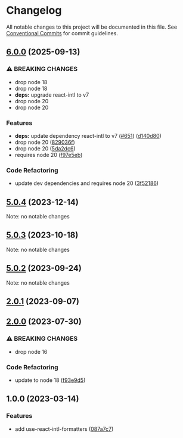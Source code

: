 # Changelog

All notable changes to this project will be documented in this file.
See [Conventional Commits](https://conventionalcommits.org) for commit guidelines.

## [6.0.0](https://github.com/christophehurpeau/use-react-intl-formatters/compare/v5.0.4...v6.0.0) (2025-09-13)

### ⚠ BREAKING CHANGES

* drop node 18
* drop node 18
* **deps:** upgrade react-intl to v7 
* drop node 20
* drop node 20

### Features

* **deps:** update dependency react-intl to v7 ([#651](https://github.com/christophehurpeau/use-react-intl-formatters/issues/651)) ([d140d80](https://github.com/christophehurpeau/use-react-intl-formatters/commit/d140d80a1d0dbf4c4e971b3aa9b14ec5f6839644))
* drop node 20 ([829036f](https://github.com/christophehurpeau/use-react-intl-formatters/commit/829036f15ebc8919c97eb3e5fc0c82d421e1420e))
* drop node 20 ([5da2dc6](https://github.com/christophehurpeau/use-react-intl-formatters/commit/5da2dc6d039f26ce9ca82da5d02981a3ea7cbfef))
* requires node 20 ([f97e5eb](https://github.com/christophehurpeau/use-react-intl-formatters/commit/f97e5eb2cb4282de694c2e229290e7beadc9f7be))

### Code Refactoring

* update dev dependencies and requires node 20 ([3f52186](https://github.com/christophehurpeau/use-react-intl-formatters/commit/3f521867244646bb2788b31affa7e063be4601f6))

## [5.0.4](https://github.com/christophehurpeau/use-react-intl-formatters/compare/v5.0.3...v5.0.4) (2023-12-14)

Note: no notable changes




## [5.0.3](https://github.com/christophehurpeau/use-react-intl-formatters/compare/v5.0.2...v5.0.3) (2023-10-18)

Note: no notable changes




## [5.0.2](https://github.com/christophehurpeau/use-formatted-message/compare/v5.0.1...v5.0.2) (2023-09-24)

Note: no notable changes




## [2.0.1](https://github.com/christophehurpeau/use-formatted-message/compare/use-react-intl-formatters@2.0.0...use-react-intl-formatters@2.0.1) (2023-09-07)


## [2.0.0](https://github.com/christophehurpeau/use-formatted-message/compare/use-react-intl-formatters@1.0.0...use-react-intl-formatters@2.0.0) (2023-07-30)


### ⚠ BREAKING CHANGES

* drop node 16

### Code Refactoring

* update to node 18 ([f93e9d5](https://github.com/christophehurpeau/use-formatted-message/commit/f93e9d548b32d79402e44986af0c9bf66af4b109))


## 1.0.0 (2023-03-14)


### Features

* add use-react-intl-formatters ([087a7c7](https://github.com/christophehurpeau/use-react-intl-formatters/commit/087a7c7c740e4f8f4045525f28afddf4b5f206a6))
